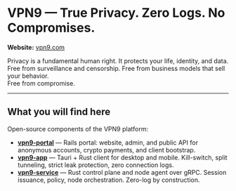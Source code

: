 # VPN9 — True Privacy. Zero Logs. No Compromises.

**Website:** [vpn9.com](https://vpn9.com)

Privacy is a fundamental human right. It protects your life, identity, and data.  
Free from surveillance and censorship. Free from business models that sell your behavior.  
Free from compromise.

---

## What you will find here

Open-source components of the VPN9 platform:

- **[vpn9-portal](https://github.com/vpn9labs/vpn9-portal)** — Rails portal: website, admin, and public API for anonymous accounts, crypto payments, and client bootstrap.
- **[vpn9-app](https://github.com/vpn9labs/vpn9-app)** — Tauri + Rust client for desktop and mobile. Kill-switch, split tunneling, strict leak protection, zero connection logs.
- **[vpn9-service](https://github.com/vpn9labs/vpn9-service)** — Rust control plane and node agent over gRPC. Session issuance, policy, node orchestration. Zero-log by construction.


